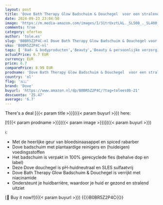 ```yaml
---
layout: post
title: 'Dove Bath Therapy Glow Badschuim & Douchegel  voor een stralende huid met een gezonde ‘glow’ - 400 ml'
date: 2024-09-23 23:04:50
image: 'https://m.media-amazon.com/images/I/31trUxztLkL._SL500_._SL400_.jpg'
comments: true
category: ofertas
author: 'tole.es'
slug: 'B0BR5Z2P4C-nl Dove Bath Therapy Glow Badschuim & Douchegel voor een...'
sku: 'B0BR5Z2P4C-nl'
tags: [ 'Bad- & bodyproducten','Beauty','Beauty & persoonlijke verzorging','Douchegels','Lichaamsreinigers','dove','🇳🇱', ]
actualPrice: 6.7 EUR
currency: EUR
price: 6.7
comparePrice: 8.99 EUR
prodname: 'Dove Bath Therapy Glow Badschuim & Douchegel  voor een stralende huid met een gezonde ‘glow’ - 400 ml'
country: 'nl'
flag: '🇳🇱'
brand: 'Dove'
buyurl: 'https://www.amazon.nl/dp/B0BR5Z2P4C/?tag=tolees0b-21'
descuento: '25.47'
average: '6.7'
---
```


There's a deal [{{< param title >}}]({{< param buyurl >}})  here:

[![{{< param prodname >}}]({{< param image >}})]({{< param buyurl >}})

ℹ️:

- Met de heerlijke geur van bloedsinaasappel en spiced rabarber
- Dove badschuim met plantaardige reinigers en (huideigen) voedingsstoffen
- Het badschuim is verpakt in 100% gerecyclede fles (behalve dop en label)
- Deze Dove douchegel is pH-huidneutraal en SLES sulfaatvrij
- Dove Bath Therapy Glow Badschuim & Douchegel is verrijkt met niacinamide
- Ondersteunt je huidbarrière, waardoor je huid er gezond en stralend uitziet

[🛒 Buy it now!!]({{< param buyurl >}})
{{<world>}}B0BR5Z2P4C{{</world>}}
